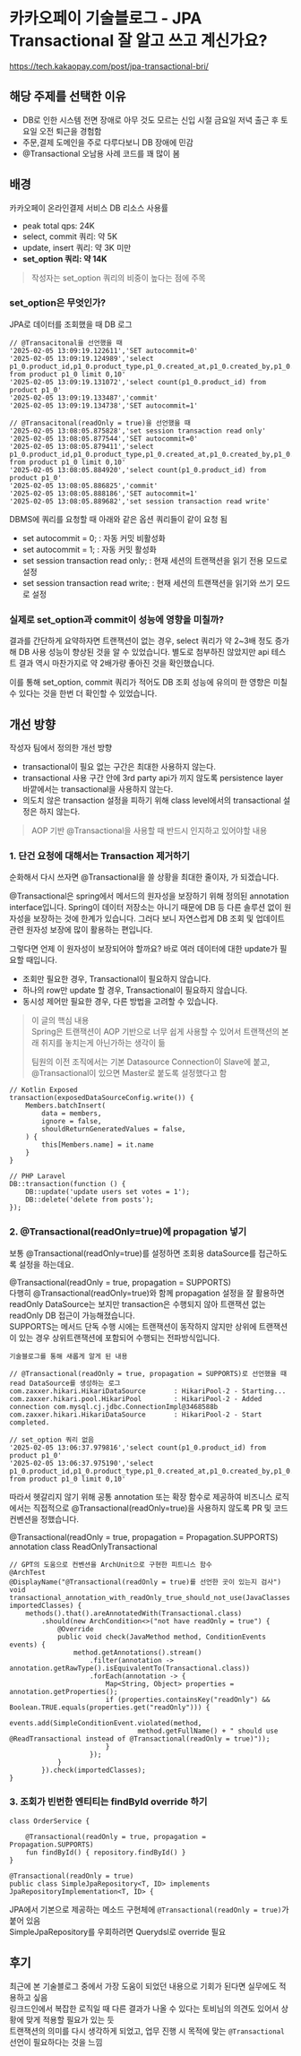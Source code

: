 # 카카오페이 기술블로그 - JPA Transactional 잘 알고 쓰고 계신가요?

https://tech.kakaopay.com/post/jpa-transactional-bri/

## 해당 주제를 선택한 이유

- DB로 인한 시스템 전면 장애로 아무 것도 모르는 신입 시절 금요일 저녁 출근 후 토요일 오전 퇴근을 경험함
- 주문,결제 도메인을 주로 다루다보니 DB 장애에 민감  
- @Transactional 오남용 사례 코드를 꽤 많이 봄

## 배경

카카오페이 온라인결제 서비스 DB 리소스 사용률
- peak total qps: 24K
- select, commit 쿼리: 약 5K
- update, insert 쿼리: 약 3K 미만
- **set_option 쿼리: 약 14K**

> 작성자는 set_option 쿼리의 비중이 높다는 점에 주목


### set_option은 무엇인가?

JPA로 데이터를 조회했을 때 DB 로그
```
// @Transacitonal을 선언했을 때
'2025-02-05 13:09:19.122611','SET autocommit=0'
'2025-02-05 13:09:19.124989','select p1_0.product_id,p1_0.product_type,p1_0.created_at,p1_0.created_by,p1_0.product_amount,p1_0.product_code,p1_0.product_name,p1_0.product_status,p1_0.stock_id,p1_0.updated_at,p1_0.updated_by,p1_0.volt_type,p1_0.expiration_date from product p1_0 limit 0,10'
'2025-02-05 13:09:19.131072','select count(p1_0.product_id) from product p1_0'
'2025-02-05 13:09:19.133487','commit'
'2025-02-05 13:09:19.134738','SET autocommit=1'

// @Transacitonal(readOnly = true)을 선언했을 때
'2025-02-05 13:08:05.875828','set session transaction read only'
'2025-02-05 13:08:05.877544','SET autocommit=0'
'2025-02-05 13:08:05.879411','select p1_0.product_id,p1_0.product_type,p1_0.created_at,p1_0.created_by,p1_0.product_amount,p1_0.product_code,p1_0.product_name,p1_0.product_status,p1_0.stock_id,p1_0.updated_at,p1_0.updated_by,p1_0.volt_type,p1_0.expiration_date from product p1_0 limit 0,10'
'2025-02-05 13:08:05.884920','select count(p1_0.product_id) from product p1_0'
'2025-02-05 13:08:05.886825','commit'
'2025-02-05 13:08:05.888186','SET autocommit=1'
'2025-02-05 13:08:05.889682','set session transaction read write'
```

DBMS에 쿼리를 요청할 때 아래와 같은 옵션 쿼리들이 같이 요청 됨  
- set autocommit = 0; : 자동 커밋 비활성화
- set autocommit = 1; : 자동 커밋 활성화
- set session transaction read only; : 현재 세션의 트랜잭션을 읽기 전용 모드로 설정
- set session transaction read write; : 현재 세션의 트랜잭션을 읽기와 쓰기 모드로 설정 


### 실제로 set_option과 commit이 성능에 영향을 미칠까?

결과를 간단하게 요약하자면 트랜잭션이 없는 경우, select 쿼리가 약 2~3배 정도 증가해 DB 사용 성능이 향상된 것을 알 수 있었습니다. 
별도로 첨부하진 않았지만 api 테스트 결과 역시 마찬가지로 약 2배가량 좋아진 것을 확인했습니다.

이를 통해 set_option, commit 쿼리가 적어도 DB 조회 성능에 유의미 한 영향은 미칠 수 있다는 것을 한번 더 확인할 수 있었습니다.


## 개선 방향

작성자 팀에서 정의한 개선 방향
- transactional이 필요 없는 구간은 최대한 사용하지 않는다.
- transactional 사용 구간 안에 3rd party api가 끼지 않도록 persistence layer 바깥에서는 transactional을 사용하지 않는다.
- 의도치 않은 transaction 설정을 피하기 위해 class level에서의 transactional 설정은 하지 않는다.

> AOP 기반 @Transactional을 사용할 때 반드시 인지하고 있어야할 내용


### 1. 단건 요청에 대해서는 Transaction 제거하기

순화해서 다시 쓰자면 @Transactional을 쓸 상황을 최대한 줄이자, 가 되겠습니다.  

@Transactional은 spring에서 메서드의 원자성을 보장하기 위해 정의된 annotation interface입니다.
Spring이 데이터 저장소는 아니기 때문에 DB 등 다른 솔루션 없이 원자성을 보장하는 것에 한계가 있습니다. 
그러다 보니 자연스럽게 DB 조회 및 업데이트 관련 원자성 보장에 많이 활용하는 편입니다.

그렇다면 언제 이 원자성이 보장되어야 할까요?
바로 여러 데이터에 대한 update가 필요할 때입니다.

- 조회만 필요한 경우, Transactional이 필요하지 않습니다.
- 하나의 row만 update 할 경우, Transactional이 필요하지 않습니다.
- 동시성 제어만 필요한 경우, 다른 방법을 고려할 수 있습니다.

> 이 글의 핵심 내용  
> Spring은 트랜잭션이 AOP 기반으로 너무 쉽게 사용할 수 있어서 트랜잭션의 본래 취지를 놓치는게 아닌가하는 생각이 듦  
> 
> 팀원의 이전 조직에서는 기본 Datasource Connection이 Slave에 붙고, @Transactional이 있으면 Master로 붙도록 설정했다고 함  

```
// Kotlin Exposed
transaction(exposedDataSourceConfig.write()) {
    Members.batchInsert(
        data = members,
        ignore = false,
        shouldReturnGeneratedValues = false,
    ) {
        this[Members.name] = it.name
    }
}

// PHP Laravel
DB::transaction(function () {
    DB::update('update users set votes = 1');
    DB::delete('delete from posts');
});
```


### 2. @Transactional(readOnly=true)에 propagation 넣기

보통 @Transactional(readOnly=true)를 설정하면 조회용 dataSource를 접근하도록 설정을 하는데요.  

@Transactional(readOnly = true, propagation = SUPPORTS)    
다행히 @Transactional(readOnly=true)와 함께 propagation 설정을 잘 활용하면 readOnly DataSource는 보지만 transaction은 수행되지 않아 트랜잭션 없는 readOnly DB 접근이 가능해졌습니다.  
SUPPORTS는 메서드 단독 수행 시에는 트랜잭션이 동작하지 않지만 상위에 트랜잭션이 있는 경우 상위트랜잭션에 포함되어 수행되는 전파방식입니다.  

```
기술블로그를 통해 새롭게 알게 된 내용  

// @Transactional(readOnly = true, propagation = SUPPORTS)로 선언했을 때 read DataSource를 생성하는 로그  
com.zaxxer.hikari.HikariDataSource       : HikariPool-2 - Starting...  
com.zaxxer.hikari.pool.HikariPool        : HikariPool-2 - Added connection com.mysql.cj.jdbc.ConnectionImpl@3468588b  
com.zaxxer.hikari.HikariDataSource       : HikariPool-2 - Start completed.  

// set_option 쿼리 없음
'2025-02-05 13:06:37.979816','select count(p1_0.product_id) from product p1_0'
'2025-02-05 13:06:37.975190','select p1_0.product_id,p1_0.product_type,p1_0.created_at,p1_0.created_by,p1_0.product_amount,p1_0.product_code,p1_0.product_name,p1_0.product_status,p1_0.stock_id,p1_0.updated_at,p1_0.updated_by,p1_0.volt_type,p1_0.expiration_date from product p1_0 limit 0,10'
```


따라서 헷갈리지 않기 위해 공통 annotation 또는 확장 함수로 제공하여 비즈니스 로직에서는 직접적으로 @Transactional(readOnly=true)을 사용하지 않도록 PR 및 코드 컨벤션을 정했습니다.

@Transactional(readOnly = true, propagation = Propagation.SUPPORTS)
annotation class ReadOnlyTransactional


```
// GPT의 도움으로 컨벤션을 ArchUnit으로 구현한 피트니스 함수
@ArchTest
@DisplayName("@Transactional(readOnly = true)를 선언한 곳이 있는지 검사")
void transactional_annotation_with_readOnly_true_should_not_use(JavaClasses importedClasses) {
    methods().that().areAnnotatedWith(Transactional.class)
        .should(new ArchCondition<>("not have readOnly = true") {
            @Override
            public void check(JavaMethod method, ConditionEvents events) {
                method.getAnnotations().stream()
                    .filter(annotation -> annotation.getRawType().isEquivalentTo(Transactional.class))
                    .forEach(annotation -> {
                        Map<String, Object> properties = annotation.getProperties();
                        if (properties.containsKey("readOnly") && Boolean.TRUE.equals(properties.get("readOnly"))) {
                            events.add(SimpleConditionEvent.violated(method,
                                method.getFullName() + " should use @ReadTransactional instead of @Transactional(readOnly = true)"));
                        }
                    });
            }
        }).check(importedClasses);
}
```

### 3. 조회가 빈번한 엔티티는 findById override 하기

```
class OrderService {
    
    @Transactional(readOnly = true, propagation = Propagation.SUPPORTS)
    fun findById() { repository.findById() }
}

@Transactional(readOnly = true)
public class SimpleJpaRepository<T, ID> implements JpaRepositoryImplementation<T, ID> {
```

JPA에서 기본으로 제공하는 메소드 구현체에 `@Transactional(readOnly = true)`가 붙어 있음  
SimpleJpaRepository를 우회하려면 Querydsl로 override 필요  



## 후기

최근에 본 기술블로그 중에서 가장 도움이 되었던 내용으로 기회가 된다면 실무에도 적용하고 싶음  
링크드인에서 복잡한 로직일 때 다른 결과가 나올 수 있다는 토비님의 의견도 있어서 상황에 맞게 적용할 필요가 있는 듯  
트랜잭션의 의미를 다시 생각하게 되었고, 업무 진행 시 목적에 맞는 `@Transactional`선언이 필요하다는 것을 느낌  

